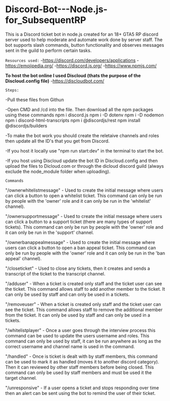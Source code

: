 # Discord-Bot---Node.js-for_SubsequentRP


This is a Discord ticket bot in node.js created for an 18+ GTA5 RP discord server used to help moderate and automate work done by server staff. The bot supports slash commands, button functionality and observes messages sent in the guild to perform certain tasks.

`Resources used:`
-https://discord.com/developers/applications
-https://emojipedia.org/
-https://discord.js.org/
-https://www.npmjs.com/

**To host the bot online I used Discloud (thats the purpose of the Discloud.config file)**
-https://discloudbot.com/

`Steps:`

-Pull these files from Githun

-Open CMD and /cd into the file. Then download all the npm packages using these commands
  npm i discord.js
  npm i -D dotenv
  npm i -D nodemon
  npm i discord-html-transcripts
  npm i @discordjs/rest
  npm install @discordjs/builders
  
-To make the bot work you should create the reletaive channels and roles then update all the ID's that you get from Discord.

-If you host it locally use "npm run start:dev" in the terminal to start the bot.

-If you host using Discloud update the bot ID in Discloud.config and then upload the files to Dicloud.com or through the dicloud discord guild (always exclude the node_module folder when uploading).

`Commands`

"/ownerwhitelistmessage" - Used to create the initial message where users can click a button to open a whitelist ticket. This command can only be run by people with the 'owner' role and it can only be run in the 'whitelist' channel).

"/ownersupportmessage" - Used to create the initial message where users can click a button to a support ticket (there are many types of support tickets). This command can only be run by people with the 'owner' role and it can only be run in the 'support' channel.

"/ownerbanappealmessage" - Used to create the initial message where users can click a button to open a ban appeal ticket. This command can only be run by people with the 'owner' role and it can only be run in the 'ban appeal' channel).



"/closeticket" - Used to close any tickets, then it creates and sends a transcript of the ticket to the transcript channel.

"/adduser" - When a ticket is created only staff and the ticket user can see the ticket. This command allows staff to add another member to the ticket. It can only be used by staff and can only be used in a tickets.

"/removeuser" - When a ticket is created only staff and the ticket user can see the ticket. This command allows staff to remove the additional member from the ticket. It can only be used by staff and can only be used in a tickets.

"/whitelistplayer" - Once a user goes through the interview process this command can be used to update the users username and roles. This command can only be used by staff, it can be run anywhere as long as the correct username and channel name is used in the command.

"/handled" - Once is ticket is dealt with by staff members, this command can be used to mark it as handled (moves it to another discord category). Then it can reviewed by other staff members before being closed. This command can only be used by staff members and must be used it the target channel.

"/unresponsive" - If a user opens a ticket and stops responding over time then an alert can be sent using the bot to remind the user of their ticket.



